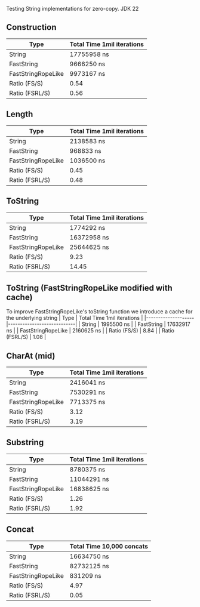 Testing String implementations for zero-copy. JDK 22

## Construction

| Type               | Total Time 1mil iterations |
|--------------------|----------------------------|
| String             | 17755958 ns                |
| FastString         | 9666250 ns                 |
| FastStringRopeLike | 9973167 ns                 |
| Ratio (FS/S)       | 0.54                       |
| Ratio (FSRL/S)     | 0.56                       |

## Length

| Type               | Total Time 1mil iterations |
|--------------------|----------------------------|
| String             | 2138583 ns                 |
| FastString         | 968833 ns                  |
| FastStringRopeLike | 1036500 ns                 |
| Ratio (FS/S)       | 0.45                       |
| Ratio (FSRL/S)     | 0.48                       |

## ToString

| Type               | Total Time 1mil iterations |
|--------------------|----------------------------|
| String             | 1774292 ns                 |
| FastString         | 16372958 ns                |
| FastStringRopeLike | 25644625 ns                |
| Ratio (FS/S)       | 9.23                       |
| Ratio (FSRL/S)     | 14.45                      |

## ToString (FastStringRopeLike modified with cache)

To improve FastStringRopeLike's toString function we introduce a cache for the underlying string
| Type | Total Time 1mil iterations |
|--------------------|----------------------------|
| String | 1995500 ns |
| FastString | 17632917 ns |
| FastStringRopeLike | 2160625 ns |
| Ratio (FS/S)       | 8.84 |
| Ratio (FSRL/S)     | 1.08 |

## CharAt (mid)

| Type               | Total Time 1mil iterations |
|--------------------|----------------------------|
| String             | 2416041 ns                 |
| FastString         | 7530291 ns                 |
| FastStringRopeLike | 7713375 ns                 |
| Ratio (FS/S)       | 3.12                       |
| Ratio (FSRL/S)     | 3.19                       |

## Substring

| Type               | Total Time 1mil iterations |
|--------------------|----------------------------|
| String             | 8780375 ns                 |
| FastString         | 11044291 ns                |
| FastStringRopeLike | 16838625 ns                |
| Ratio (FS/S)       | 1.26                       |
| Ratio (FSRL/S)     | 1.92                       |

## Concat

| Type               | Total Time 10,000 concats |
|--------------------|---------------------------|
| String             | 16634750 ns               |
| FastString         | 82732125 ns               |
| FastStringRopeLike | 831209 ns                 |
| Ratio (FS/S)       | 4.97                      |
| Ratio (FSRL/S)     | 0.05                      |


 
